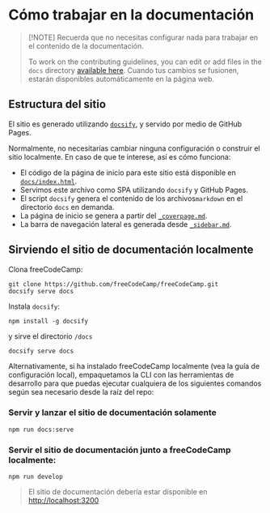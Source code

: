 # Cómo trabajar en la documentación

> [!NOTE] Recuerda que no necesitas configurar nada para trabajar en el contenido de la documentación.
> 
> To work on the contributing guidelines, you can edit or add files in the `docs` directory [available here](https://github.com/freeCodeCamp/freeCodeCamp/tree/main/docs). Cuando tus cambios se fusionen, estarán disponibles automáticamente en la página web.

## Estructura del sitio

El sitio es generado utilizando [`docsify`](https://docsify.js.org), y servido por medio de GitHub Pages.

Normalmente, no necesitarías cambiar ninguna configuración o construir el sitio localmente. En caso de que te interese, así es cómo funciona:

- El código de la página de inicio para este sitio está disponible en [`docs/index.html`](index.html).
- Servimos este archivo como SPA utilizando `docsify` y GitHub Pages.
- El script `docsify` genera el contenido de los archivos`markdown` en el directorio `docs` en demanda.
- La página de inicio se genera a partir del [`_coverpage.md`](_coverpage.md).
- La barra de navegación lateral es generada desde [`_sidebar.md`](_sidebar.md).

## Sirviendo el sitio de documentación localmente

Clona freeCodeCamp:

```console
git clone https://github.com/freeCodeCamp/freeCodeCamp.git
docsify serve docs
```

Instala `docsify`:

```console
npm install -g docsify
```

y sirve el directorio `/docs`

```console
docsify serve docs
```

Alternativamente, si ha instalado freeCodeCamp localmente (vea la guía de configuración local), empaquetamos la CLI con las herramientas de desarrollo para que puedas ejecutar cualquiera de los siguientes comandos según sea necesario desde la raíz del repo:

### Servir y lanzar el sitio de documentación solamente

```console
npm run docs:serve
```

### Servir el sitio de documentación junto a freeCodeCamp localmente:

```console
npm run develop
```

> El sitio de documentación debería estar disponible en <http://localhost:3200>
